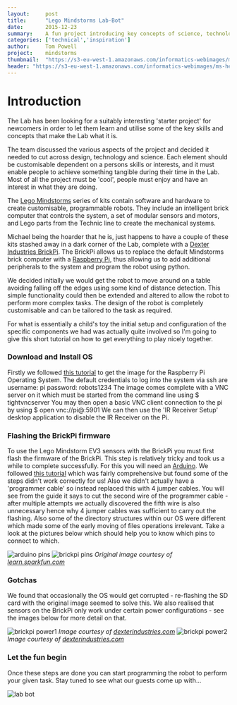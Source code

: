 ```yaml
---
layout:     post
title:      "Lego Mindstorms Lab-Bot"
date:       2015-12-23
summary:    A fun project introducing key concepts of science, technology and design.
categories: ['technical','inspiration']
author: 	Tom Powell
project:    mindstorms
thumbnail:  "https://s3-eu-west-1.amazonaws.com/informatics-webimages/ms-labbot.JPG"
header: "https://s3-eu-west-1.amazonaws.com/informatics-webimages/ms-header.JPG"
---
```


# Introduction

The Lab has been looking for a suitably interesting 'starter project' for newcomers in order to let them 
learn and utilise some of the key skills and concepts that make the Lab what it is.

The team discussed the various aspects of the project and decided it needed to cut across design, technology and science.
Each element should be customisable dependent on a persons skills or interests, and it must enable people to achieve 
something tangible during their time in the Lab. Most of all the project must be 'cool', people must enjoy and have an
interest in what they are doing.

The [Lego Mindstorms][Lego Mindstorms] series of kits contain software and hardware to create customisable, programmable
robots. They include an intelligent brick computer that controls the system, a set of modular sensors and motors, 
and Lego parts from the Technic line to create the mechanical systems. 

Michael being the hoarder that he is, just happens to have a couple of these kits stashed away in a dark corner 
of the Lab, complete with a [Dexter Industries BrickPi][DI]. The BrickPi allows us to replace the default Mindstorms brick 
computer with a [Raspberry Pi][Raspberry Pi], thus allowing us to add additional peripherals to the system and program 
the robot using python.

We decided initially we would get the robot to move around on a table avoiding falling off the edges using some kind of
distance detection. This simple functionality could then be extended and altered to allow the robot to perform more complex
tasks. The design of the robot is completely customisable and can be tailored to the task as required. 

For what is essentially a child's toy the initial setup and configuration of the specific components we had was actually 
quite involved so I'm going to give this short tutorial on how to get everything to play nicely together.


### Download and Install OS 

Firstly we followed [this tutorial][DI OS] to get the image for the Raspberry Pi Operating System.
The default credentials to log into the system via ssh are username: pi password: robots1234
The image comes complete with a VNC server on it which must be started from the command line using $ tightvncserver
You may then open a basic VNC client connection to the pi by using $ open vnc://pi@<YOUR RASPBERRY PI IP ADDRESS>:5901
We can then use the 'IR Receiver Setup' desktop application to disable the IR Receiver on the Pi. 


### Flashing the BrickPi firmware

To use the Lego Mindstorm EV3 sensors with the BrickPi you must first flash the firmware of the BrickPi.
This step is relatively tricky and took us a while to complete successfully. For this you will need an [Arduino][Arduino].
We followed [this tutorial][BrickPi Flashing] which was fairly comprehensive but found some of the steps didn't work 
correctly for us! Also we didn't actually have a 'programmer cable' so instead replaced this with 4 jumper cables.
You will see from the guide it says to cut the second wire of the programmer cable - after multiple attempts we actually 
discovered the fifth wire is also unnecessary hence why 4 jumper cables was sufficient to carry out the flashing.
Also some of the directory structures within our OS were different which made some of the early moving of files operations
irrelevant. Take a look at the pictures below which should help you to know which pins to connect to which.

![arduino pins](https://s3-eu-west-1.amazonaws.com/informatics-webimages/ms-arduino.JPG)
![brickpi pins](https://s3-eu-west-1.amazonaws.com/informatics-webimages/ms-brickpi-ports.jpg)
<cite>Original image courtesy of [learn.sparkfun.com](https://learn.sparkfun.com/tutorials/getting-started-with-the-brickpi)</cite>

### Gotchas
We found that occasionally the OS would get corrupted - re-flashing the SD card with the original image seemed to solve this.
We also realised that sensors on the BrickPi only work under certain power configurations - see the images below for 
more detail on that.

![brickpi power1](https://s3-eu-west-1.amazonaws.com/informatics-webimages/ms-power1.jpg)
<cite>Image courtesy of [dexterindustries.com](http://www.dexterindustries.com)</cite>
![brickpi power2](https://s3-eu-west-1.amazonaws.com/informatics-webimages/ms-power2.jpg)
<cite>Image courtesy of [dexterindustries.com](http://www.dexterindustries.com)</cite>

### Let the fun begin

Once these steps are done you can start programming the robot to perform your given task.
Stay tuned to see what our guests come up with...

![lab bot](https://s3-eu-west-1.amazonaws.com/informatics-webimages/ms-labbot.JPG)


[Arduino]: https://www.arduino.cc/
[Lego Mindstorms]: http://www.lego.com/en-us/mindstorms/?domainredir=mindstorms.lego.com
[Raspberry Pi]: https://www.raspberrypi.org/
[DI]: http://www.dexterindustries.com/brickpi/
[DI OS]: http://www.dexterindustries.com/howto/install-raspbian-for-robots-image-on-an-sd-card/
[BrickPi Flashing]: https://docs.google.com/document/d/1QxCeXnmkck9r99hzdpAR_CLuKhQ2-f6hLseoA4FNK7M/edit